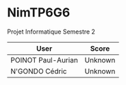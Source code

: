 # NimTP6G6
Projet Informatique Semestre 2

| User	| Score	|
| ------------- |:-------------:|
| POINOT Paul-Aurian	| Unknown			|
| N'GONDO Cédric		| Unknown				|